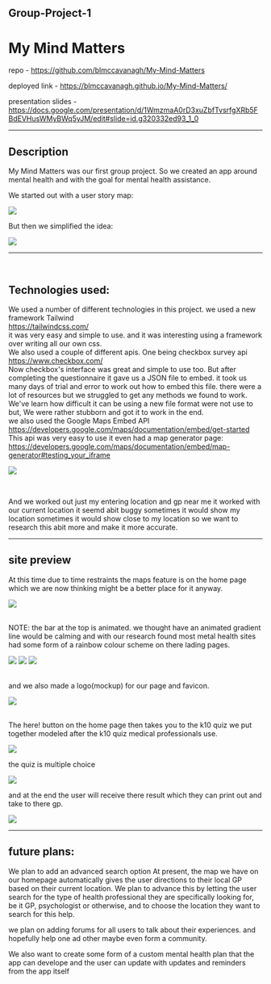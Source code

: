 ## Group-Project-1
# My Mind Matters 

repo - https://github.com/blmccavanagh/My-Mind-Matters

deployed link - https://blmccavanagh.github.io/My-Mind-Matters/

presentation slides - https://docs.google.com/presentation/d/1WmzmaA0rD3xuZbfTvsrfgXRb5FBdEVHusWMyBWq5yJM/edit#slide=id.g320332ed93_1_0

---

## Description 
My Mind Matters was our first group project. So we created an app around mental health and with the goal for mental health assistance. 

We started out with a user story map: 

![](assets/READ-ME-screenshots/user-story-map-01.png)

But then we simplified the idea:

![](assets/READ-ME-screenshots/user-story-map-02.png)

---
<br>

## Technologies used:

We used a number of different technologies in this project. we used a new framework Tailwind<br> 
https://tailwindcss.com/ 
<br>
it was very easy and simple to use. and it was interesting using a framework over writing all our own css. <br>
We also used a couple of different apis. One being checkbox survey api 
<br> 
https://www.checkbox.com/ 
<br> 
Now checkbox's interface was great and simple to use too. But after completing the questionnaire it gave us a JSON file to embed. it took us many days of trial and error to work out how to embed this file. there were a lot of resources but we struggled to get any methods we found to work. We've learn how difficult it can be using a new file format were not use to but, We were rather stubborn and got it to work in the end. 
<br> 
we also used the Google Maps Embed API 
<br>
https://developers.google.com/maps/documentation/embed/get-started 
<br>
This api was very easy to use it even had a map generator page: https://developers.google.com/maps/documentation/embed/map-generator#testing_your_iframe 

![](assets/READ-ME-screenshots/maps-preveiw.png) 

<br>

And we worked out just my entering location and gp near me it worked with our current location it seemd abit buggy sometimes it would show my location sometimes it would show close to my location so we want to research this abit more and make it more accurate.
<br>

---

## site preview

At this time due to time restraints the maps feature is on the home page which we are now thinking might be a better place for it anyway. 
<br>

![](assets/READ-ME-screenshots/my-mind-matters-webpage.png)

<br>
NOTE: the bar at the top is animated. we thought have an animated gradient line would be calming and with our research found most metal health sites had some form of a rainbow colour scheme on there lading pages.

![](assets/READ-ME-screenshots/line-01.png)
![](assets/READ-ME-screenshots/line-02.png)
![](assets/READ-ME-screenshots/line-03.png)

<br>
and we also made a logo(mockup) for our page and favicon.

![](assets/images/MMM-logo-mockup-grad-bigger.png)

<br>
The here! button on the home page then takes you to the k10 quiz we put together modeled after the k10 quiz medical professionals use.
<br>

![](assets/READ-ME-screenshots/k10-01.png)
<p> the quiz is multiple choice </p>

![](assets/READ-ME-screenshots/k10-02.png)
<p> and at the end the user will receive there result which they can print out and take to there gp.</p>

![](assets/READ-ME-screenshots/k10-03.png)

---

## future plans: 

<p>We plan to add an advanced search option At present, the map we have on our homepage automatically gives the user directions to their local GP based on their current location. We plan to advance this by letting the user search for the type of health professional they are specifically looking for, be it GP, psychologist or otherwise, and to choose the location they want to search for this help.</p> 
<p>we plan on adding forums for all users to talk about their experiences. and hopefully help one ad other maybe even form a community. </p>
<p>We also want to create some form of a custom mental health plan that the app can develope and the user can update with updates and reminders from the app itself </p>